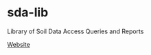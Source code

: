 # sda-lib
Library of Soil Data Access Queries and Reports

[Website](https://nasis.sc.egov.usda.gov/NasisReportsWebSite/limsreport.aspx?report_name=SDA-SQL_Library)
